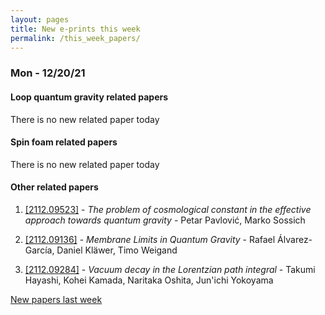 ```yaml
---
layout: pages
title: New e-prints this week
permalink: /this_week_papers/
---
```




### Mon - 12/20/21

#### Loop quantum gravity related papers

There is no new related paper today 

#### Spin foam related papers

There is no new related paper today 



#### Other related papers

1. [[2112.09523]](https://arxiv.org/abs/2112.09523) - *The problem of cosmological constant in the effective approach towards  quantum gravity* - Petar Pavlović, Marko Sossich

1. [[2112.09136]](https://arxiv.org/abs/2112.09136) - *Membrane Limits in Quantum Gravity* - Rafael Álvarez-García, Daniel Kläwer, Timo Weigand

1. [[2112.09284]](https://arxiv.org/abs/2112.09284) - *Vacuum decay in the Lorentzian path integral* - Takumi Hayashi, Kohei Kamada, Naritaka Oshita, Jun'ichi Yokoyama






[New papers last week]({{site.url}}/archived/weekly/pre-print/2021/12/20/archived_weekly_papers.html)